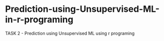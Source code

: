 # Prediction-using-Unsupervised-ML-in-r-programing
TASK 2 - Prediction using Unsupervised ML using r programing

